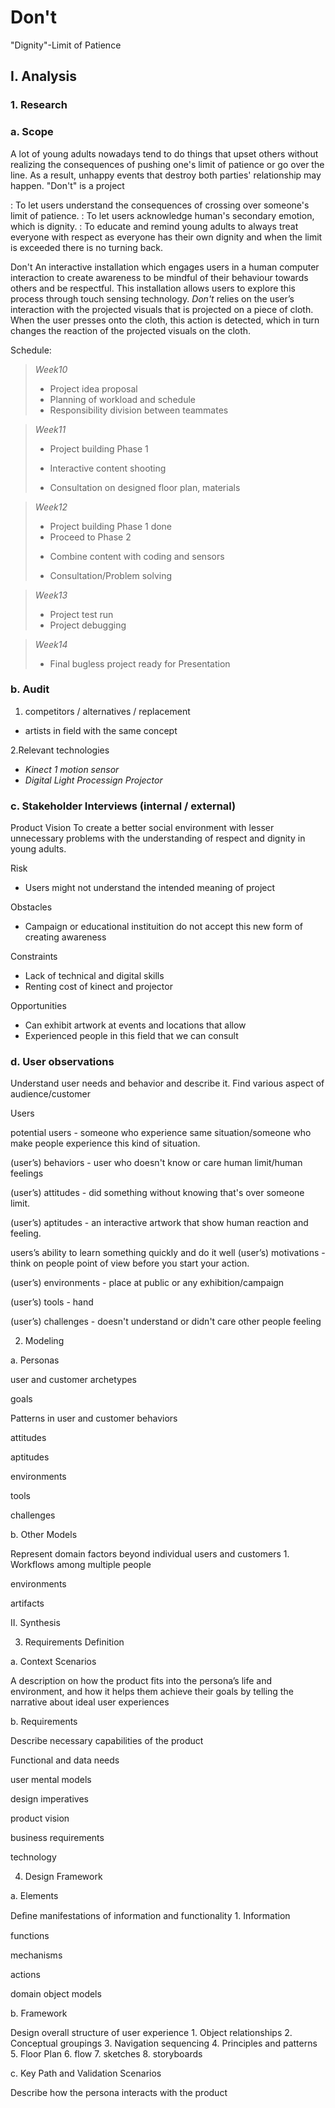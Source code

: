# Don't
"Dignity"-Limit of Patience

## I. Analysis

### 1. Research

### a. Scope

A lot of young adults nowadays tend to do things that upset others without realizing the consequences of pushing one's limit of patience or go over the line. As a result, unhappy events that destroy both parties' relationship may happen. "Don't" is a project 

: To let users understand the consequences of crossing over someone's limit of patience.
: To let users acknowledge human's secondary emotion, which is dignity.
: To educate and remind young adults to always treat everyone with respect as everyone has their own dignity and when the limit is   exceeded there is no turning back. 

Don't
An interactive installation which engages users in a human computer interaction to create awareness to be mindful of their behaviour towards others and be respectful. This installation allows users to explore this process through touch sensing technology. *Don't* relies on the user’s interaction with the projected visuals that is projected on a piece of cloth. When the user presses onto the cloth, this action is detected, which in turn changes the reaction of the projected visuals on the cloth.


Schedule:

>*Week10*
>- Project idea proposal
>- Planning of workload and schedule
>- Responsibility division between teammates

>*Week11*
>- Project building Phase 1
>  * Interactive content shooting 
>- Consultation on designed floor plan, materials 

>*Week12*
>- Project building Phase 1 done
>- Proceed to Phase 2
>  * Combine content with coding and sensors
>- Consultation/Problem solving

>*Week13*
>- Project test run
>- Project debugging 

>*Week14*
>- Final bugless project ready for Presentation


### b. Audit
1. competitors / alternatives / replacement
- artists in field with the same concept

2.Relevant technologies
- *Kinect 1 motion sensor*
- *Digital Light Processign Projector*


### c. Stakeholder Interviews (internal / external)

Product Vision
To create a better social environment with lesser unnecessary problems with the understanding of respect and dignity in young adults.

Risk
- Users might not understand the intended meaning of project

Obstacles
- Campaign or educational instituition do not accept this new form of creating awareness

Constraints
- Lack of technical and digital skills
- Renting cost of kinect and projector

Opportunities
- Can exhibit artwork at events and locations that allow 
- Experienced people in this field that we can consult 

### d. User observations

Understand user needs and behavior and describe it. Find various aspect of audience/customer

Users

potential users - someone who experience same situation/someone who make people experience this kind of situation.

(user’s) behaviors - user who doesn't know or care human limit/human feelings

(user’s) attitudes - did something without knowing that's over someone limit.

(user’s) aptitudes - an interactive artwork that show human reaction and feeling.

users’s ability to learn something quickly and do it well
(user’s) motivations - think on people point of view before you start your action.

(user’s) environments - place at public or any exhibition/campaign  

(user’s) tools - hand 

(user’s) challenges - doesn't understand or didn't care other people feeling

2. Modeling

a. Personas

user and customer archetypes

goals

Patterns in user and customer behaviors

attitudes

aptitudes

environments

tools

challenges

b. Other Models

Represent domain factors beyond individual users and customers 1. Workflows among multiple people

environments

artifacts

II. Synthesis

3. Requirements Definition

a. Context Scenarios

A description on how the product fits into the persona’s life and environment, and how it helps them achieve their goals by telling the narrative about ideal user experiences

b. Requirements

Describe necessary capabilities of the product

Functional and data needs

user mental models

design imperatives

product vision

business requirements

technology

4. Design Framework

a. Elements

Deﬁne manifestations of information and functionality 1. Information

functions

mechanisms

actions

domain object models

b. Framework

Design overall structure of user experience 1. Object relationships 2. Conceptual groupings 3. Navigation sequencing 4. Principles and patterns 5. Floor Plan 6. flow 7. sketches 8. storyboards

c. Key Path and Validation Scenarios

Describe how the persona interacts with the product
